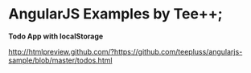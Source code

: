 # AngularJS Examples by Tee++;

**Todo App with localStorage**

http://htmlpreview.github.com/?https://github.com/teepluss/angularjs-sample/blob/master/todos.html